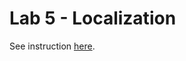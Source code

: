 # Lab 5 - Localization

See instruction [here](https://github.mit.edu/rss/lab5_localization/blob/master/README.ipynb).
